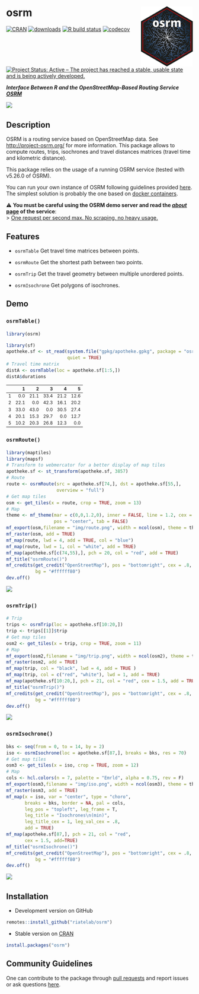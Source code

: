 
# osrm <img src="man/figures/logo.png" align="right" width="140"/>

[![CRAN](https://www.r-pkg.org/badges/version/osrm)](https://cran.r-project.org/package=osrm)
[![downloads](https://cranlogs.r-pkg.org/badges/osrm?color=brightgreen)](https://cran.r-project.org/package=osrm)
[![R build
status](https://github.com/riatelab/osrm/actions/workflows/check-standard.yaml/badge.svg)](https://github.com/riatelab/osrm/actions)
[![codecov](https://codecov.io/gh/riatelab/osrm/branch/master/graph/badge.svg?token=JOJNuBCH9M)](https://app.codecov.io/gh/riatelab/osrm)
[![Project Status: Active – The project has reached a stable, usable
state and is being actively
developed.](https://www.repostatus.org/badges/latest/active.svg)](https://www.repostatus.org/#active)

***Interface Between R and the OpenStreetMap-Based Routing Service
[OSRM](http://project-osrm.org/)***

![](https://raw.githubusercontent.com/riatelab/osrm/master/img/cover.png)

## Description

OSRM is a routing service based on OpenStreetMap data. See
<http://project-osrm.org/> for more information. This package allows to
compute routes, trips, isochrones and travel distances matrices (travel
time and kilometric distance).

This package relies on the usage of a running OSRM service (tested with
v5.26.0 of OSRM).

You can run your own instance of OSRM following guidelines provided
[here](https://github.com/Project-OSRM/osrm-backend). The simplest
solution is probably the one based on [docker
containers](https://github.com/Project-OSRM/osrm-backend#using-docker).

:warning: **You must be careful using the OSRM demo server and read the
[*about* page](https://routing.openstreetmap.de/about.html) of the
service**:  
\> [One request per second max. No scraping, no heavy
usage.](https://routing.openstreetmap.de/about.html)

## Features

-   `osrmTable` Get travel time matrices between points.

-   `osrmRoute` Get the shortest path between two points.

-   `osrmTrip` Get the travel geometry between multiple unordered
    points.

-   `osrmIsochrone` Get polygons of isochrones.

## Demo

### `osrmTable()`

``` r
library(osrm)
```

``` r
library(sf)
apotheke.sf <- st_read(system.file("gpkg/apotheke.gpkg", package = "osrm"), 
                       quiet = TRUE)
# Travel time matrix
distA <- osrmTable(loc = apotheke.sf[1:5,])
distA$durations
```

<small>

|     |    1 |    2 |    3 |    4 |    5 |
|:----|-----:|-----:|-----:|-----:|-----:|
| 1   |  0.0 | 21.1 | 33.4 | 21.2 | 12.6 |
| 2   | 22.1 |  0.0 | 42.3 | 16.1 | 20.2 |
| 3   | 33.0 | 43.0 |  0.0 | 30.5 | 27.4 |
| 4   | 20.1 | 15.3 | 29.7 |  0.0 | 12.7 |
| 5   | 10.2 | 20.3 | 26.8 | 12.3 |  0.0 |

</small>

### `osrmRoute()`

``` r
library(maptiles)
library(mapsf)
# Transform to webmercator for a better display of map tiles
apotheke.sf <- st_transform(apotheke.sf, 3857)
# Route
route <- osrmRoute(src = apotheke.sf[74,], dst = apotheke.sf[55,],
                   overview = "full")
# Get map tiles
osm <- get_tiles(x = route, crop = TRUE, zoom = 13)
# Map
theme <- mf_theme(mar = c(0,0,1.2,0), inner = FALSE, line = 1.2, cex = .9, 
                  pos = "center", tab = FALSE)
mf_export(osm,filename = "img/route.png", width = ncol(osm), theme = theme)
mf_raster(osm, add = TRUE)
mf_map(route, lwd = 4, add = TRUE, col = "blue")
mf_map(route, lwd = 1, col = "white", add = TRUE)
mf_map(apotheke.sf[c(74,55),], pch = 20, col = "red", add = TRUE)
mf_title("osrmRoute()")
mf_credits(get_credit("OpenStreetMap"), pos = "bottomright", cex = .8, 
           bg = "#ffffff80")
dev.off()
```

![](https://raw.githubusercontent.com/riatelab/osrm/master/img/route.png)

### `osrmTrip()`

``` r
# Trip 
trips <- osrmTrip(loc = apotheke.sf[10:20,])
trip <- trips[[1]]$trip
# Get map tiles
osm2 <- get_tiles(x = trip, crop = TRUE, zoom = 11)
# Map
mf_export(osm2,filename = "img/trip.png", width = ncol(osm2), theme = theme)
mf_raster(osm2, add = TRUE)
mf_map(trip, col = "black", lwd = 4, add = TRUE )
mf_map(trip, col = c("red", "white"), lwd = 1, add = TRUE)
mf_map(apotheke.sf[10:20,], pch = 21, col = "red", cex = 1.5, add = TRUE)
mf_title("osrmTrip()")
mf_credits(get_credit("OpenStreetMap"), pos = "bottomright", cex = .8, 
           bg = "#ffffff80")
dev.off()
```

![](https://raw.githubusercontent.com/riatelab/osrm/master/img/trip.png)

### `osrmIsochrone()`

``` r
bks <- seq(from = 0, to = 14, by = 2)
iso <- osrmIsochrone(loc = apotheke.sf[87,], breaks = bks, res = 70)
# Get map tiles
osm3 <- get_tiles(x = iso, crop = TRUE, zoom = 12)
# Map
cols <- hcl.colors(n = 7, palette = "Emrld", alpha = 0.75, rev = F)
mf_export(osm3,filename = "img/iso.png", width = ncol(osm3), theme = theme)
mf_raster(osm3, add = TRUE)
mf_map(x = iso, var = "center", type = "choro", 
       breaks = bks, border = NA, pal = cols,
       leg_pos = "topleft", leg_frame = T,
       leg_title = "Isochrones\n(min)",
       leg_title_cex = 1, leg_val_cex = .8,
       add = TRUE)
mf_map(apotheke.sf[87,], pch = 21, col = "red", 
       cex = 1.5, add=TRUE)
mf_title("osrmIsochrone()")
mf_credits(get_credit("OpenStreetMap"), pos = "bottomright", cex = .8, 
           bg = "#ffffff80")
dev.off()
```

![](https://raw.githubusercontent.com/riatelab/osrm/master/img/iso.png)

## Installation

-   Development version on GitHub

``` r
remotes::install_github("riatelab/osrm")
```

-   Stable version on [CRAN](https://CRAN.R-project.org/package=osrm/)

``` r
install.packages("osrm")
```

## Community Guidelines

One can contribute to the package through [pull
requests](https://github.com/riatelab/osrm/pulls) and report issues or
ask questions [here](https://github.com/riatelab/osrm/issues).
